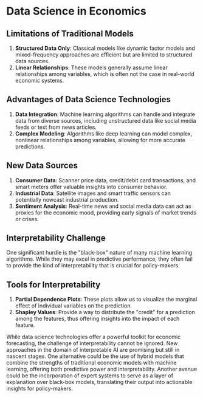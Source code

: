 # Data Science in Economics

## Limitations of Traditional Models

1. **Structured Data Only**: Classical models like dynamic factor models and mixed-frequency approaches are efficient but are limited to structured data sources.
2. **Linear Relationships**: These models generally assume linear relationships among variables, which is often not the case in real-world economic systems.

## Advantages of Data Science Technologies

1. **Data Integration**: Machine learning algorithms can handle and integrate data from diverse sources, including unstructured data like social media feeds or text from news articles.
2. **Complex Modeling**: Algorithms like deep learning can model complex, nonlinear relationships among variables, allowing for more accurate predictions.

## New Data Sources

1. **Consumer Data**: Scanner price data, credit/debit card transactions, and smart meters offer valuable insights into consumer behavior.
2. **Industrial Data**: Satellite images and smart traffic sensors can potentially nowcast industrial production.
3. **Sentiment Analysis**: Real-time news and social media data can act as proxies for the economic mood, providing early signals of market trends or crises.

## Interpretability Challenge

One significant hurdle is the "black-box" nature of many machine learning algorithms. While they may excel in predictive performance, they often fail to provide the kind of interpretability that is crucial for policy-makers.

## Tools for Interpretability

1. **Partial Dependence Plots**: These plots allow us to visualize the marginal effect of individual variables on the prediction.
2. **Shapley Values**: Provide a way to distribute the "credit" for a prediction among the features, thus offering insights into the impact of each feature.

While data science technologies offer a powerful toolkit for economic forecasting, the challenge of interpretability cannot be ignored. New approaches in the domain of interpretable AI are promising but still in nascent stages. One alternative could be the use of hybrid models that combine the strengths of traditional economic models with machine learning, offering both predictive power and interpretability. Another avenue could be the incorporation of expert systems to serve as a layer of explanation over black-box models, translating their output into actionable insights for policy-makers.
